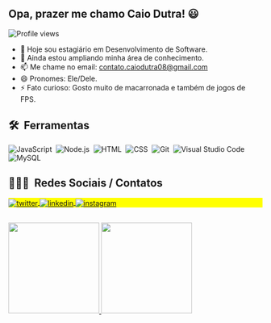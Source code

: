 ## Opa, prazer me chamo Caio Dutra! 😃

<p align="left"> <img src="https://komarev.com/ghpvc/?username=caiodutra08&color=blue" alt="Profile views" /> </p>

- 🔭 Hoje sou estagiário em Desenvolvimento de Software.
- 🌱 Ainda estou ampliando minha área de conhecimento.
- 📫 Me chame no email: contato.caiodutra08@gmail.com
- 😄 Pronomes: Ele/Dele.
- ⚡ Fato curioso: Gosto muito de macarronada e também de jogos de FPS.

  
## 🛠 &nbsp;Ferramentas

![JavaScript](https://img.shields.io/badge/-JavaScript-05122A?style=flat&logo=javascript)&nbsp;
![Node.js](https://img.shields.io/badge/-Node.js-05122A?style=flat&logo=node.js)&nbsp;
![HTML](https://img.shields.io/badge/-HTML-05122A?style=flat&logo=HTML5)&nbsp;
![CSS](https://img.shields.io/badge/-CSS-05122A?style=flat&logo=CSS3&logoColor=1572B6)&nbsp;
![Git](https://img.shields.io/badge/-Git-05122A?style=flat&logo=git)&nbsp;
![Visual Studio Code](https://img.shields.io/badge/-Visual%20Studio%20Code-05122A?style=flat&logo=visual-studio-code&logoColor=007ACC)&nbsp;
![MySQL](https://img.shields.io/badge/-MySQL-05122A?style=flat&logo=mysql)&nbsp;
  
 ## 👨🏽‍🦲 &nbsp;Redes Sociais / Contatos

<p align="left" style="background:yellow">
<a href="https://twitter.com/caiowvlr" target="_blank">
  <img align="center" src="https://img.shields.io/badge/-caiowvlr-05122A?style=flat&logo=twitter" alt="twitter"/>  
</a>
<a href="https://linkedin.com/in/caiodutra08" target="_blank">
  <img align="center" src="https://img.shields.io/badge/-caiodutra08-05122A?style=flat&logo=linkedin" alt="linkedin"/>
</a>
<a href="https://instagram.com/caiodutra08" target="_blank">
 <img align="center" src="https://img.shields.io/badge/-caiodutra08-05122A?style=flat&logo=instagram" alt="instagram"/>
</a>
</p>
 
 ##
 
 <div>
  <a href="https://github.com/caiodutra08">
  <img height="180em" src="https://github-readme-stats.vercel.app/api?username=caiodutra08&hide_rank=true&custom_title=Meus Status&show_icons=true&theme=tokyonight&include_all_commits=true&count_private=true/">
  <img height="180em" src="https://github-readme-stats.vercel.app/api/top-langs/?username=caiodutra08&layout=compact&langs_count=6&theme=tokyonight"/>
</div> 
